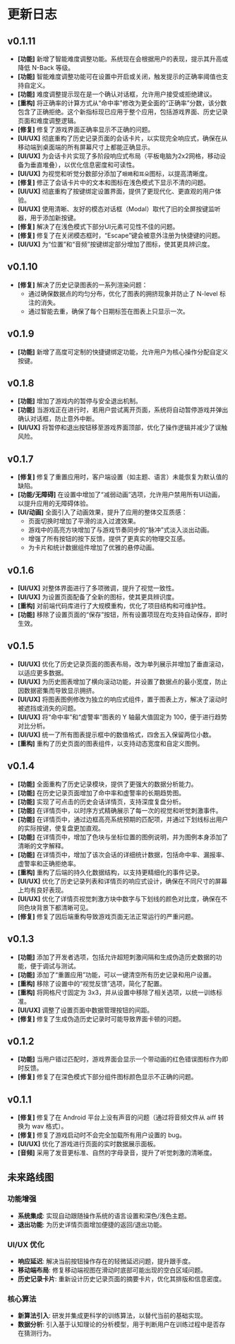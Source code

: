# 更新日志


## v0.1.11
- **[功能]** 新增了智能难度调整功能。系统现在会根据用户的表现，提示其升高或降低 N-Back 等级。
- **[功能]** 智能难度调整功能可在设置中开启或关闭，触发提示的正确率阈值也支持自定义。
- **[功能]** 难度调整提示现在是一个确认对话框，允许用户接受或拒绝建议。
- **[重构]** 将正确率的计算方式从“命中率”修改为更全面的“正确率”分数，该分数包含了正确拒绝。这个新指标现已应用于整个应用，包括游戏界面、历史记录页面和难度调整逻辑。
- **[修复]** 修复了游戏界面正确率显示不正确的问题。
- **[UI/UX]** 彻底重构了历史记录页面的会话卡片，以实现完全响应式，确保在从移动端到桌面端的所有屏幕尺寸上都能正确显示。
- **[UI/UX]** 为会话卡片实现了多阶段响应式布局（平板电脑为2x2网格，移动设备为垂直堆叠），以优化信息密度和可读性。
- **[UI/UX]** 为视觉和听觉分数部分添加了`眼睛`和`耳朵`图标，以提高清晰度。
- **[修复]** 修正了会话卡片中的文本和图标在浅色模式下显示不清的问题。
- **[UI/UX]** 彻底重构了按键绑定设置界面，提供了更现代化、更直观的用户体验。
- **[UI/UX]** 使用清晰、友好的模态对话框（Modal）取代了旧的全屏按键监听器，用于添加新按键。
- **[修复]** 解决了在浅色模式下部分UI元素可见性不佳的问题。
- **[修复]** 修复了在关闭模态框时，“Escape”键会被意外注册为快捷键的问题。
- **[UI/UX]** 为“位置”和“音频”按键绑定部分增加了图标，使其更具辨识度。

## v0.1.10
- **[修复]** 解决了历史记录图表的一系列渲染问题：
  - 通过确保数据点的均匀分布，优化了图表的拥挤现象并防止了 N-level 标注的消失。
  - 通过智能去重，确保了每个日期标签在图表上只显示一次。

## v0.1.9
- **[功能]** 新增了高度可定制的快捷键绑定功能，允许用户为核心操作分配自定义按键。

## v0.1.8
- **[功能]** 增加了游戏内的暂停与安全退出机制。
- **[功能]** 当游戏正在进行时，若用户尝试离开页面，系统将自动暂停游戏并弹出确认对话框，防止意外中断。
- **[UI/UX]** 将暂停和退出按钮移至游戏界面顶部，优化了操作逻辑并减少了误触风险。

## v0.1.7
- **[修复]** 修复了重置应用时，客户端设置（如主题、语言）未能恢复为默认值的缺陷。
- **[功能/无障碍]** 在设置中增加了“减弱动画”选项，允许用户禁用所有UI动画，以提升应用的无障碍体验。
- **[UI/动画]** 全面引入了动画效果，提升了应用的整体交互质感：
  - 页面切换时增加了平滑的淡入过渡效果。
  - 游戏中的高亮方块增加了与游戏节奏同步的“脉冲”式淡入淡出动画。
  - 增强了所有按钮的按下反馈，提供了更真实的物理交互感。
  - 为卡片和统计数据组件增加了优雅的悬停动画。

## v0.1.6
- **[UI/UX]** 对整体界面进行了多项微调，提升了视觉一致性。
- **[UI/UX]** 为设置页面配备了全新的图标，使其更具辨识度。
- **[重构]** 对前端代码库进行了大规模重构，优化了项目结构和可维护性。
- **[功能]** 移除了设置页面的“保存”按钮，所有设置项现在均支持自动保存，即时生效。

## v0.1.5
- **[UI/UX]** 优化了历史记录页面的图表布局，改为单列展示并增加了垂直滚动，以适应更多数据。
- **[UI/UX]** 为历史图表增加了横向滚动功能，并设置了数据点的最小宽度，防止因数据密集而导致显示拥挤。
- **[UI/UX]** 将图表图例修改为独立的响应式组件，置于图表上方，解决了滚动时被遮挡或消失的问题。
- **[UI/UX]** 将“命中率”和“虚警率”图表的 Y 轴最大值固定为 100，便于进行趋势对比分析。
- **[UI/UX]** 统一了所有图表提示框中的数值格式，四舍五入保留两位小数。
- **[重构]** 重构了历史页面的图表组件，以支持动态宽度和自定义图例。

## v0.1.4
- **[功能]** 全面重构了历史记录模块，提供了更强大的数据分析能力。
- **[功能]** 在历史记录页面增加了命中率和虚警率的长期趋势图。
- **[功能]** 实现了可点击的历史会话详情页，支持深度复盘分析。
- **[功能]** 在详情页中，以时序方式精确展示了每一次的视觉和听觉刺激事件。
- **[功能]** 在详情页中，通过边框高亮系统预期的匹配项，并通过下划线标出用户的实际按键，使复盘更加直观。
- **[功能]** 在详情页中，增加了色块与坐标位置的图例说明，并为图例本身添加了清晰的文字解释。
- **[功能]** 在详情页中，增加了该次会话的详细统计数据，包括命中率、漏报率、虚警率和正确拒绝率。
- **[重构]** 重构了后端的持久化数据结构，以支持更精细化的事件记录。
- **[UI/UX]** 优化了历史记录列表和详情页的响应式设计，确保在不同尺寸的屏幕上均有良好表现。
- **[UI/UX]** 优化了详情页视觉刺激方块中数字与下划线的颜色对比度，确保在不同色块背景下都清晰可见。
- **[修复]** 修复了因后端重构导致游戏页面无法正常运行的严重问题。

## v0.1.3
- **[功能]** 添加了开发者选项，包括允许超短刺激间隔和生成伪造历史数据的功能，便于调试与测试。
- **[功能]** 添加了“重置应用”功能，可以一键清空所有历史记录和用户设置。
- **[重构]** 移除了设置中的“视觉反馈”选项，简化了配置。
- **[重构]** 将网格尺寸固定为 3x3，并从设置中移除了相关选项，以统一训练标准。
- **[UI/UX]** 调整了设置页面中数据管理按钮的间距。
- **[修复]** 修复了生成伪造历史记录时可能导致界面卡顿的问题。

## v0.1.2
- **[功能]** 当用户错过匹配时，游戏界面会显示一个带动画的红色错误图标作为即时反馈。
- **[修复]** 修复了在深色模式下部分组件图标颜色显示不正确的问题。

## v0.1.1
- **[修复]** 修复了在 Android 平台上没有声音的问题（通过将音频文件从 aiff 转换为 wav 格式）。
- **[修复]** 修复了游戏启动时不会完全加载所有用户设置的 bug。
- **[UI/UX]** 优化了游戏进行页面的实时数据展示面板。
- **[音频]** 采用了发音更标准、自然的字母录音，提升了听觉刺激的清晰度。

## 未来路线图

### 功能增强
- **系统集成**: 实现自动跟随操作系统的语言设置和深色/浅色主题。
- **退出功能**: 为历史详情页面增加便捷的返回/退出功能。

### UI/UX 优化
- **响应延迟**: 解决当前按钮操作存在的轻微延迟问题，提升跟手度。
- **移动端布局**: 修复移动端视图在滑动时底部可能出现的空白区域问题。
- **历史记录卡片**: 重新设计历史记录页面的摘要卡片，优化其排版和信息密度。

### 核心算法
- **新算法引入**: 研发并集成更科学的训练算法，以替代当前的基础实现。
- **数据分析**: 引入基于认知理论的分析模型，用于判断用户在训练过程中是否存在猜测行为。
